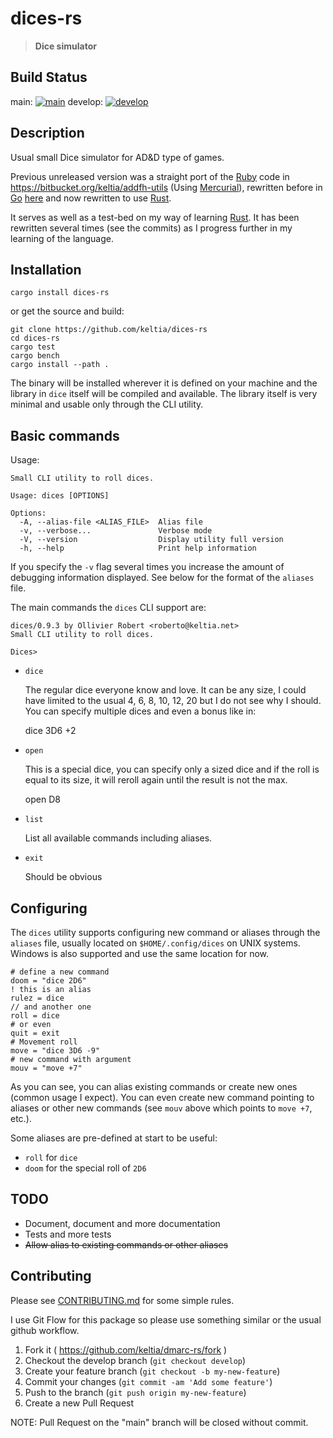 # dices-rs

> **Dice simulator**

## Build Status

main:  [![main](https://github.com/keltia/dices-rs/actions/workflows/rust.yml/badge.svg)](https://github.com/keltia/dices-rs/actions/workflows/rust.yml)
develop:  [![develop](https://github.com/keltia/dices-rs/actions/workflows/develop.yml/badge.svg)](https://github.com/keltia/dices-rs/actions/workflows/develop.yml)

## Description

Usual small Dice simulator for AD&D type of games.

Previous unreleased version was a straight port of the [Ruby] code in https://bitbucket.org/keltia/addfh-utils
(Using [Mercurial]), rewritten before in [Go] [here](https://github.com/keltia/dices-go) and now rewritten to
use [Rust].

It serves as well as a test-bed on my way of learning [Rust]. It has been rewritten several times (see the commits) as
I progress further in my learning of the language.

## Installation

    cargo install dices-rs

or get the source and build:

    git clone https://github.com/keltia/dices-rs
    cd dices-rs
    cargo test
    cargo bench
    cargo install --path .

The binary will be installed wherever it is defined on your machine and the library in `dice` itself will be compiled
and available. The library itself is very minimal and usable only through the CLI utility.

## Basic commands

Usage:

```text
Small CLI utility to roll dices.

Usage: dices [OPTIONS]

Options:
  -A, --alias-file <ALIAS_FILE>  Alias file
  -v, --verbose...               Verbose mode
  -V, --version                  Display utility full version
  -h, --help                     Print help information
```

If you specify the `-v` flag several times you increase the amount of debugging information displayed. See below for
the format of the `aliases` file.

The main commands the `dices` CLI support are:

```text
dices/0.9.3 by Ollivier Robert <roberto@keltia.net>
Small CLI utility to roll dices.

Dices>
```

- `dice`

  The regular dice everyone know and love. It can be any size, I could have limited to the usual 4, 6, 8, 10, 12, 20
  but I do not see why I should. You can specify multiple dices and even a bonus like in:

  dice 3D6 +2

- `open`

  This is a special dice, you can specify only a sized dice and if the roll is equal to its size, it will reroll again
  until the result is not the max.

  open D8

- `list`

  List all available commands including aliases.

- `exit`

  Should be obvious

## Configuring

The `dices` utility supports configuring new command or aliases through the `aliases` file, usually located
on `$HOME/.config/dices`
on UNIX systems. Windows is also supported and use the same location for now.

```text
# define a new command
doom = "dice 2D6"
! this is an alias
rulez = dice
// and another one
roll = dice
# or even
quit = exit
# Movement roll
move = "dice 3D6 -9"
# new command with argument
mouv = "move +7"
```

As you can see, you can alias existing commands or create new ones (common usage I expect). You can even create
new command pointing to aliases or other new commands (see `mouv` above which points to `move +7`, etc.).

Some aliases are pre-defined at start to be useful:

- `roll` for `dice`
- `doom` for the special roll of `2D6`

## TODO

- Document, document and more documentation
- Tests and more tests
- ~~Allow alias to existing commands or other aliases~~

## Contributing

Please see [CONTRIBUTING.md](CONTRIBUTING.md) for some simple rules.

I use Git Flow for this package so please use something similar or the usual github workflow.

1. Fork it ( https://github.com/keltia/dmarc-rs/fork )
2. Checkout the develop branch (`git checkout develop`)
3. Create your feature branch (`git checkout -b my-new-feature`)
4. Commit your changes (`git commit -am 'Add some feature'`)
5. Push to the branch (`git push origin my-new-feature`)
6. Create a new Pull Request

NOTE: Pull Request on the "main" branch will be closed without commit.

[Go]: https://golang.org/

[Mercurial]: https://mercurial-scm.org/

[Ruby]: https://ruby-lang.org/

[Rust]: https://rust-lang.org/
